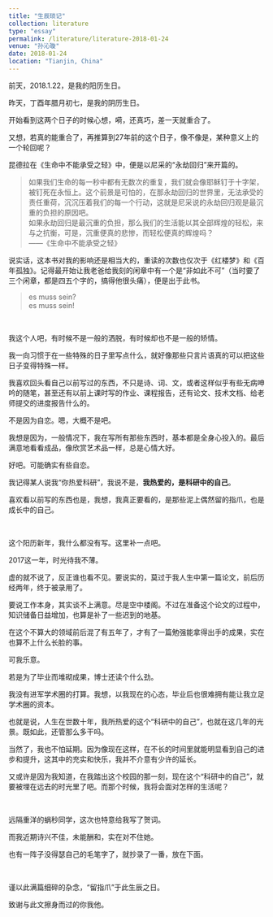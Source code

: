 ```yaml
---
title: "生辰琐记"
collection: literature
type: "essay"
permalink: /literature/literature-2018-01-24
venue: "孙沁璇"
date: 2018-01-24
location: "Tianjin, China"
---
```


前天，2018.1.22，是我的阳历生日。

昨天，丁酉年腊月初七，是我的阴历生日。

开始看到这两个日子的时候心想，嗬，还真巧，差一天就重合了。

又想，若真的能重合了，再推算到27年前的这个日子，像不像是，某种意义上的一个轮回呢？

昆德拉在《生命中不能承受之轻》中，便是以尼采的“永劫回归”来开篇的。

>如果我们生命的每一秒中都有无数次的重复，我们就会像耶稣钉于十字架，被钉死在永恒上。这个前景是可怕的，在那永劫回归的世界里，无法承受的责任重荷，沉沉压着我们的每一个行动，这就是尼采说的永劫回归观是最沉重的负担的原因吧。<br>
如果永劫回归是最沉重的负担，那么我们的生活能以其全部辉煌的轻松，来与之抗衡，可是，沉重便真的悲惨，而轻松便真的辉煌吗？<br>
——《生命中不能承受之轻》

说实话，这本书对我的影响还是相当大的，重读的次数也仅次于《红楼梦》和《百年孤独》。记得最开始让我老爸给我刻的闲章中有一个是“非如此不可”（当时要了三个闲章，都是四五个字的，搞得他很头痛），便是出于此书。

>es muss sein?<br>
es muss sein!

<br>

我这个人吧，有时候不是一般的洒脱，有时候却也不是一般的矫情。

我一向习惯于在一些特殊的日子里写点什么，就好像那些只言片语真的可以把这些日子变得特殊一样。

我喜欢回头看自己以前写过的东西，不只是诗、词、文，或者这样似乎有些无病呻吟的随笔，甚至还有以前上课时写的作业、课程报告，还有论文、技术文档、给老师提交的进度报告什么的。

不是因为自恋。嗯，大概不是吧。

我想是因为，一般情况下，我在写所有那些东西时，基本都是全身心投入的。最后满意地看看成品，像欣赏艺术品一样，总是心情大好。

好吧。可能确实有些自恋。

我记得某人说我“你热爱科研”，我说不是，**我热爱的，是科研中的自己**。

喜欢看以前写的东西也是，我想，我真正要看的，是那些泥上偶然留的指爪，也是成长中的自己。

<br>

这个阳历新年，我什么都没有写。这里补一点吧。

2017这一年，时光待我不薄。

虚的就不说了，反正谁也看不见。要说实的，莫过于我人生中第一篇论文，前后历经两年，终于被录用了。

要说工作本身，其实谈不上满意。尽是空中楼阁。不过在准备这个论文的过程中，知识储备日益增加，也算是补了一些迟到的地基。

在这个不算大的领域前后混了有五年了，才有了一篇勉强能拿得出手的成果，实在也算不上什么长脸的事。

可我乐意。

若是为了毕业而堆砌成果，博士还读个什么劲。

我没有进军学术圈的打算。我想，以我现在的心态，毕业后也很难拥有能让我立足学术圈的资本。

也就是说，人生在世数十年，我所热爱的这个“科研中的自己”，也就在这几年的光景。既如此，还管那么多干吗。

当然了，我也不怕延期。因为像现在这样，在不长的时间里就能明显看到自己的进步和提升，这其中的充实和快乐，我并不介意有少许的延长。

又或许是因为我知道，在我踏出这个校园的那一刻，现在这个“科研中的自己”，就要被埋在远去的时光里了吧。而那个时候，我将会面对怎样的生活呢？

<br>

远隔重洋的蜗秒同学，这次也特意给我写了贺词。

而我近期诗兴不佳，未能酬和，实在对不住她。

也有一阵子没得瑟自己的毛笔字了，就抄录了一番，放在下面。

<br>

谨以此满篇细碎的杂念，“留指爪”于此生辰之日。

致谢与此文擦身而过的你我他。


